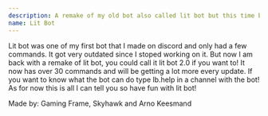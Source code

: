 ```yaml
---
description: A remake of my old bot also called lit bot but this time better than before!
name: Lit Bot
---
```


Lit bot was one of my first bot that I made on discord and only had a few commands. 
It got very outdated since I stoped working on it. 
But now I am back with a remake of lit bot, you could call it lit bot 2.0 if you want to! 
It now has over 30 commands and will be getting a lot more every update. 
If you want to know what the bot can do type lb.help in a channel with the bot! 
As for now this is all I can tell you so have fun with lit bot!

Made by: Gaming Frame, Skyhawk and Arno Keesmand
